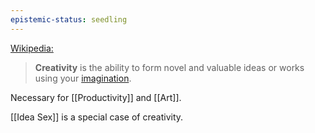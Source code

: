 ```yaml
---
epistemic-status: seedling
---
```

[Wikipedia:](https://en.wikipedia.org/wiki/Creativity)

> **Creativity** is the ability to form novel and valuable ideas or works using your [imagination](https://en.wikipedia.org/wiki/Imagination "Imagination").

Necessary for [[Productivity]] and [[Art]].

[[Idea Sex]] is a special case of creativity.